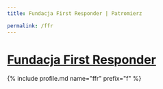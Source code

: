 ```yaml
---
title: Fundacja First Responder | Patromierz

permalink: /ffr
---
```


# [Fundacja First Responder](https://patronite.pl/ffr)

{% include profile.md name="ffr" prefix="f" %}
